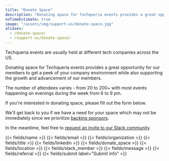 ```yaml
---
title: "Donate Space"
description: "Donating space for Techqueria events provides a great opportunity for our members to get a peek of your company environment while also supporting the growth and advancement of our members."
noTimeEstimate: true
image: "/assets/img/support-us/donate-space.jpg"
aliases:
  - /donate-space/
  - /support-us/donate-space/
---
```


Techqueria events are usually held at different tech companies across the US.

Donating space for Techqueria events provides a great opportunity for our members to get a peek of your company environment while also supporting the growth and advancement of our members.

The number of attendees varies - from 20 to 200+ with most events happening on evenings during the week from 6 to 9 pm.

If you're interested in donating space, please fill out the form below.

We'll get back to you if we have a need for your space which may not be immediately since we prioritize [backing sponsors](/support-us/#sponsorship-packages).

In the meantime, feel free to [request an invite to our Slack community](/slack).

<form name="Donate Space" method="POST" data-netlify-recaptcha="true" data-netlify="true" action="/success/" class="form--centered">
  <input type="hidden" aria-label="Subject" name="_subject" value="Techqueria - Donate Space">
  {{< fields/name >}}
  {{< fields/email >}}
  {{< fields/organization >}}
  {{< fields/title >}}
  {{< fields/linkedin >}}
  {{< fields/donate_space >}}
  {{< fields/location >}}
  {{< fields/slack_member >}}
  {{< fields/message >}}
  {{< fields/referral >}}
  {{< fields/submit label="Submit info" >}}
</form>
